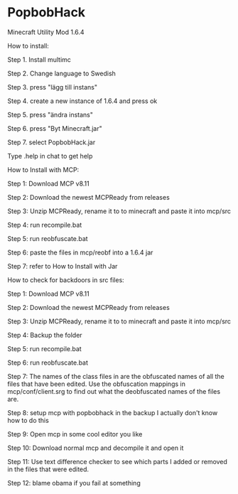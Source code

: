 # PopbobHack
Minecraft Utility Mod 1.6.4


How to install:


Step 1. Install multimc

Step 2. Change language to Swedish

Step 3. press "lägg till instans"

Step 4. create a new instance of 1.6.4 and press ok

Step 5. press "ändra instans"

Step 6. press "Byt Minecraft.jar"

Step 7. select PopbobHack.jar

Type .help in chat to get help



How to Install with MCP:

Step 1: Download MCP v8.11

Step 2: Download the newest MCPReady from releases

Step 3: Unzip MCPReady, rename it to to minecraft and paste it into mcp/src

Step 4: run recompile.bat

Step 5: run reobfuscate.bat

Step 6: paste the files in mcp/reobf into a 1.6.4 jar

Step 7: refer to How to Install with Jar



How to check for backdoors in src files:

Step 1: Download MCP v8.11

Step 2: Download the newest MCPReady from releases

Step 3: Unzip MCPReady, rename it to to minecraft and paste it into mcp/src

Step 4: Backup the folder

Step 5: run recompile.bat

Step 6: run reobfuscate.bat

Step 7: The names of the class files in are the obfuscated names of all the files that have been edited. Use the obfuscation mappings in mcp/conf/client.srg to find out what the deobfuscated names of the files are.

Step 8: setup mcp with popbobhack in the backup I actually don't know how to do this

Step 9: Open mcp in some cool editor you like

Step 10: Download normal mcp and decompile it and open it

Step 11: Use text difference checker to see which parts I added or removed in the files that were edited.

Step 12: blame obama if you fail at something

